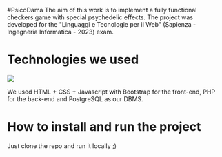 #PsicoDama
The aim of this work is to implement a fully functional checkers game with special psychedelic effects. The project was developed for the "Linguaggi e Tecnologie per il Web" (Sapienza - Ingegneria Informatica - 2023) exam.

# Technologies we used

<a href="https://github.com/OWNER/REPO/graphs/contributors">
  <img src="https://contrib.rocks/image?repo=OWNER/REPO" />
</a>

We used HTML + CSS + Javascript with Bootstrap for the front-end, PHP for the back-end and PostgreSQL as our DBMS.


# How to install and run the project
Just clone the repo and run it locally ;)


